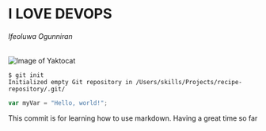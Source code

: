 # I LOVE DEVOPS
###### Ifeoluwa Ogunniran

![Image of Yaktocat](https://octodex.github.com/images/yaktocat.png)

```
$ git init
Initialized empty Git repository in /Users/skills/Projects/recipe-repository/.git/
```

``` javascript
var myVar = "Hello, world!";
```






This commit is for learning how to use markdown. Having a great time so far
